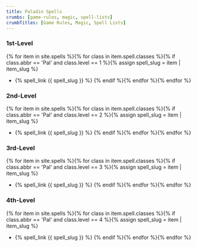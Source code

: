 ```yaml
---
title: Paladin Spells
crumbs: [game-rules, magic, spell-lists]
crumbTitles: [Game Rules, Magic, Spell Lists]
---
```


### 1st-Level

{% for item in site.spells %}{% for class in item.spell.classes %}{% if class.abbr == 'Pal' and class.level == 1 %}{% assign spell_slug = item | item_slug %}
 * {% spell_link {{ spell_slug }} %}
{% endif %}{% endfor %}{% endfor %}

### 2nd-Level

{% for item in site.spells %}{% for class in item.spell.classes %}{% if class.abbr == 'Pal' and class.level == 2 %}{% assign spell_slug = item | item_slug %}
 * {% spell_link {{ spell_slug }} %}
{% endif %}{% endfor %}{% endfor %}

### 3rd-Level

{% for item in site.spells %}{% for class in item.spell.classes %}{% if class.abbr == 'Pal' and class.level == 3 %}{% assign spell_slug = item | item_slug %}
 * {% spell_link {{ spell_slug }} %}
{% endif %}{% endfor %}{% endfor %}

### 4th-Level

{% for item in site.spells %}{% for class in item.spell.classes %}{% if class.abbr == 'Pal' and class.level == 4 %}{% assign spell_slug = item | item_slug %}
 * {% spell_link {{ spell_slug }} %}
{% endif %}{% endfor %}{% endfor %}
